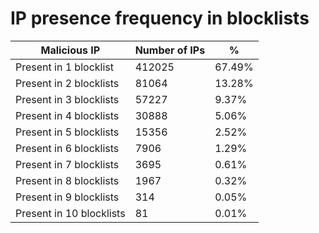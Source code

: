 # IP presence frequency in blocklists
| Malicious IP | Number of IPs | % |
|----|----|----|
| Present in 1 blocklist | 412025 | 67.49% |
| Present in 2 blocklists | 81064 | 13.28% |
| Present in 3 blocklists | 57227 | 9.37% |
| Present in 4 blocklists | 30888 | 5.06% |
| Present in 5 blocklists | 15356 | 2.52% |
| Present in 6 blocklists | 7906 | 1.29% |
| Present in 7 blocklists | 3695 | 0.61% |
| Present in 8 blocklists | 1967 | 0.32% |
| Present in 9 blocklists | 314 | 0.05% |
| Present in 10 blocklists | 81 | 0.01% |
